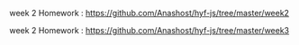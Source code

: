 week 2 Homework : https://github.com/Anashost/hyf-js/tree/master/week2

week 2 Homework : https://github.com/Anashost/hyf-js/tree/master/week3
